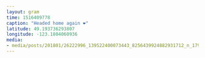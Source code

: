```yaml
---
layout: gram
time: 1516409778
caption: "Headed home again ❤️"
latitude: 49.193736293807
longitude: -123.1804060936
media:
- media/posts/201801/26222996_139522400073443_8256439924882931712_n_17913721189073868.jpg
---
```


